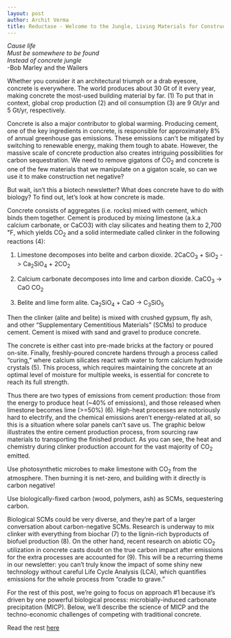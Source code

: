 ```yaml
---
layout: post
author: Archit Verma
title: Reductase - Welcome to the Jungle, Living Materials for Construction
---
```


_Cause life_ <br>
_Must be somewhere to be found_ <br>
_Instead of concrete jungle_ <br>
-Bob Marley and the Wailers

Whether you consider it an architectural triumph or a drab eyesore, concrete is everywhere. The world produces about 30 Gt of it every year, making concrete the most-used building material by far. (1) To put that in context, global crop production (2) and oil consumption (3) are 9 Gt/yr  and 5 Gt/yr, respectively.

Concrete is also a major contributor to global warming. Producing cement, one of the key ingredients in concrete, is responsible for approximately 8% of annual greenhouse gas emissions. These emissions can't be mitigated by switching to renewable energy, making them tough to abate. However, the massive scale of concrete production also creates intriguing possibilities for carbon sequestration. We need to remove gigatons of CO<sub>2</sub> and concrete is one of the few materials that we manipulate on a gigaton scale, so can we use it to make construction net negative?

But wait, isn’t this a biotech newsletter? What does concrete have to do with biology? To find out, let’s look at how concrete is made. 

Concrete consists of aggregates (i.e. rocks) mixed with cement, which binds them together. Cement is produced by mixing limestone (a.k.a calcium carbonate, or CaCO3) with clay silicates and heating them to 2,700 ℉, which yields CO<sub>2</sub> and a solid intermediate called clinker in the following reactions (4):

1. Limestone decomposes into belite and carbon dioxide. 2CaCO<sub>3</sub> + SiO<sub>2</sub> -> Ca<sub>2</sub>SiO<sub>4</sub> + 2CO<sub>2</sub>

2. Calcium carbonate decomposes into lime and carbon dioxide. CaCO<sub>3</sub> -> CaO CO<sub>2</sub>

3. Belite and lime form alite. Ca<sub>2</sub>SiO<sub>4</sub> + CaO -> C<sub>3</sub>SiO<sub>5</sub>

Then the clinker (alite and belite) is mixed with crushed gypsum, fly ash, and other “Supplementary Cementitious Materials” (SCMs) to produce cement. Cement is mixed with sand and gravel to produce concrete. 

The concrete is either cast into pre-made bricks at the factory or poured on-site. Finally, freshly-poured concrete hardens through a process called “curing,” where calcium silicates react with water to form calcium hydroxide crystals (5). This process, which requires maintaining the concrete at an optimal level of moisture for multiple weeks, is essential for concrete to reach its full strength.

Thus there are two types of emissions from cement production: those from the energy to produce heat (~40% of emissions), and those released when limestone becomes lime (>=50%) (6). High-heat processes are notoriously hard to electrify, and the chemical emissions aren’t energy-related at all, so this is a situation where solar panels can’t save us. The graphic below illustrates the entire cement production process, from sourcing raw materials to transporting the finished product. As you can see, the heat and chemistry during clinker production account for the vast majority of CO<sub>2</sub> emitted.

Use photosynthetic microbes to make limestone with CO<sub>2</sub> from the atmosphere. Then burning it is net-zero, and building with it directly is carbon negative!

Use biologically-fixed carbon (wood, polymers, ash) as SCMs, sequestering carbon.

Biological SCMs could be very diverse, and they’re part of a larger conversation about carbon-negative SCMs. Research is underway to mix clinker with everything from biochar (7) to the lignin-rich byproducts of biofuel production (8). On the other hand, recent research on abiotic CO<sub>2</sub> utilization in concrete casts doubt on the true carbon impact after emissions for the extra processes are accounted for (9). This will be a recurring theme in our newsletter: you can’t truly know the impact of some shiny new technology without careful Life Cycle Analysis (LCA), which quantifies emissions for the whole process from “cradle to grave.”

For the rest of this post, we’re going to focus on approach #1 because it’s driven by one powerful biological process: microbially-induced carbonate precipitation (MICP).  Below, we’ll describe the science of MICP and the techno-economic challenges of competing with traditional concrete. 

Read the rest [here](https://reductase.substack.com/p/welcome-to-the-jungle-living-materials)

